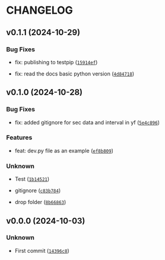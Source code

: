 # CHANGELOG


## v0.1.1 (2024-10-29)

### Bug Fixes

* fix: publishing to testpip ([`15914ef`](https://github.com/jfimbett/sec_yf/commit/15914eff38b3f7eab6d0427815899e63796bd966))

* fix: read the docs basic python version ([`4d84718`](https://github.com/jfimbett/sec_yf/commit/4d847185abe9c3bd617859a2fbce53a86985a0a0))


## v0.1.0 (2024-10-28)

### Bug Fixes

* fix: added gitignore for sec data and interval in yf ([`5e4c896`](https://github.com/jfimbett/sec_yf/commit/5e4c8968a7758caf8885d5314da3e5adbe5f89f8))

### Features

* feat: dev.py file as an example ([`ef8b809`](https://github.com/jfimbett/sec_yf/commit/ef8b809b05470ef5563558a945cbf27f683b5a28))

### Unknown

* Test ([`1b14521`](https://github.com/jfimbett/sec_yf/commit/1b145214a674e26e58c357bc54a5c10d28922381))

* gitignore ([`c83b784`](https://github.com/jfimbett/sec_yf/commit/c83b7845cb0faf793e11aa54df82551a86d0e6da))

* drop folder ([`8b66863`](https://github.com/jfimbett/sec_yf/commit/8b6686382a307d027f62108baf5bf806a93007c5))


## v0.0.0 (2024-10-03)

### Unknown

* First commit ([`14396c8`](https://github.com/jfimbett/sec_yf/commit/14396c8803b8da2441dbf5858ffcaa4413bb0145))
